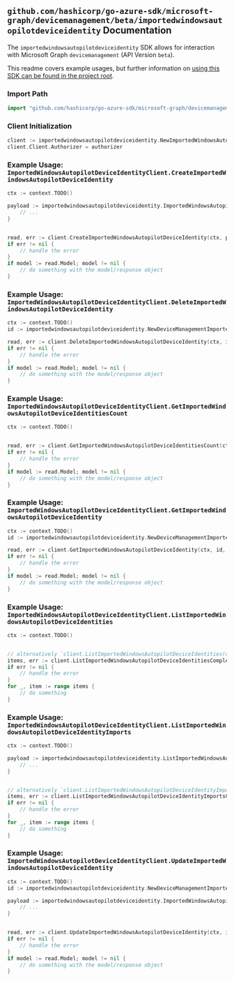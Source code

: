 
## `github.com/hashicorp/go-azure-sdk/microsoft-graph/devicemanagement/beta/importedwindowsautopilotdeviceidentity` Documentation

The `importedwindowsautopilotdeviceidentity` SDK allows for interaction with Microsoft Graph `devicemanagement` (API Version `beta`).

This readme covers example usages, but further information on [using this SDK can be found in the project root](https://github.com/hashicorp/go-azure-sdk/tree/main/docs).

### Import Path

```go
import "github.com/hashicorp/go-azure-sdk/microsoft-graph/devicemanagement/beta/importedwindowsautopilotdeviceidentity"
```


### Client Initialization

```go
client := importedwindowsautopilotdeviceidentity.NewImportedWindowsAutopilotDeviceIdentityClientWithBaseURI("https://graph.microsoft.com")
client.Client.Authorizer = authorizer
```


### Example Usage: `ImportedWindowsAutopilotDeviceIdentityClient.CreateImportedWindowsAutopilotDeviceIdentity`

```go
ctx := context.TODO()

payload := importedwindowsautopilotdeviceidentity.ImportedWindowsAutopilotDeviceIdentity{
	// ...
}


read, err := client.CreateImportedWindowsAutopilotDeviceIdentity(ctx, payload, importedwindowsautopilotdeviceidentity.DefaultCreateImportedWindowsAutopilotDeviceIdentityOperationOptions())
if err != nil {
	// handle the error
}
if model := read.Model; model != nil {
	// do something with the model/response object
}
```


### Example Usage: `ImportedWindowsAutopilotDeviceIdentityClient.DeleteImportedWindowsAutopilotDeviceIdentity`

```go
ctx := context.TODO()
id := importedwindowsautopilotdeviceidentity.NewDeviceManagementImportedWindowsAutopilotDeviceIdentityID("importedWindowsAutopilotDeviceIdentityId")

read, err := client.DeleteImportedWindowsAutopilotDeviceIdentity(ctx, id, importedwindowsautopilotdeviceidentity.DefaultDeleteImportedWindowsAutopilotDeviceIdentityOperationOptions())
if err != nil {
	// handle the error
}
if model := read.Model; model != nil {
	// do something with the model/response object
}
```


### Example Usage: `ImportedWindowsAutopilotDeviceIdentityClient.GetImportedWindowsAutopilotDeviceIdentitiesCount`

```go
ctx := context.TODO()


read, err := client.GetImportedWindowsAutopilotDeviceIdentitiesCount(ctx, importedwindowsautopilotdeviceidentity.DefaultGetImportedWindowsAutopilotDeviceIdentitiesCountOperationOptions())
if err != nil {
	// handle the error
}
if model := read.Model; model != nil {
	// do something with the model/response object
}
```


### Example Usage: `ImportedWindowsAutopilotDeviceIdentityClient.GetImportedWindowsAutopilotDeviceIdentity`

```go
ctx := context.TODO()
id := importedwindowsautopilotdeviceidentity.NewDeviceManagementImportedWindowsAutopilotDeviceIdentityID("importedWindowsAutopilotDeviceIdentityId")

read, err := client.GetImportedWindowsAutopilotDeviceIdentity(ctx, id, importedwindowsautopilotdeviceidentity.DefaultGetImportedWindowsAutopilotDeviceIdentityOperationOptions())
if err != nil {
	// handle the error
}
if model := read.Model; model != nil {
	// do something with the model/response object
}
```


### Example Usage: `ImportedWindowsAutopilotDeviceIdentityClient.ListImportedWindowsAutopilotDeviceIdentities`

```go
ctx := context.TODO()


// alternatively `client.ListImportedWindowsAutopilotDeviceIdentities(ctx, importedwindowsautopilotdeviceidentity.DefaultListImportedWindowsAutopilotDeviceIdentitiesOperationOptions())` can be used to do batched pagination
items, err := client.ListImportedWindowsAutopilotDeviceIdentitiesComplete(ctx, importedwindowsautopilotdeviceidentity.DefaultListImportedWindowsAutopilotDeviceIdentitiesOperationOptions())
if err != nil {
	// handle the error
}
for _, item := range items {
	// do something
}
```


### Example Usage: `ImportedWindowsAutopilotDeviceIdentityClient.ListImportedWindowsAutopilotDeviceIdentityImports`

```go
ctx := context.TODO()

payload := importedwindowsautopilotdeviceidentity.ListImportedWindowsAutopilotDeviceIdentityImportsRequest{
	// ...
}


// alternatively `client.ListImportedWindowsAutopilotDeviceIdentityImports(ctx, payload, importedwindowsautopilotdeviceidentity.DefaultListImportedWindowsAutopilotDeviceIdentityImportsOperationOptions())` can be used to do batched pagination
items, err := client.ListImportedWindowsAutopilotDeviceIdentityImportsComplete(ctx, payload, importedwindowsautopilotdeviceidentity.DefaultListImportedWindowsAutopilotDeviceIdentityImportsOperationOptions())
if err != nil {
	// handle the error
}
for _, item := range items {
	// do something
}
```


### Example Usage: `ImportedWindowsAutopilotDeviceIdentityClient.UpdateImportedWindowsAutopilotDeviceIdentity`

```go
ctx := context.TODO()
id := importedwindowsautopilotdeviceidentity.NewDeviceManagementImportedWindowsAutopilotDeviceIdentityID("importedWindowsAutopilotDeviceIdentityId")

payload := importedwindowsautopilotdeviceidentity.ImportedWindowsAutopilotDeviceIdentity{
	// ...
}


read, err := client.UpdateImportedWindowsAutopilotDeviceIdentity(ctx, id, payload, importedwindowsautopilotdeviceidentity.DefaultUpdateImportedWindowsAutopilotDeviceIdentityOperationOptions())
if err != nil {
	// handle the error
}
if model := read.Model; model != nil {
	// do something with the model/response object
}
```
